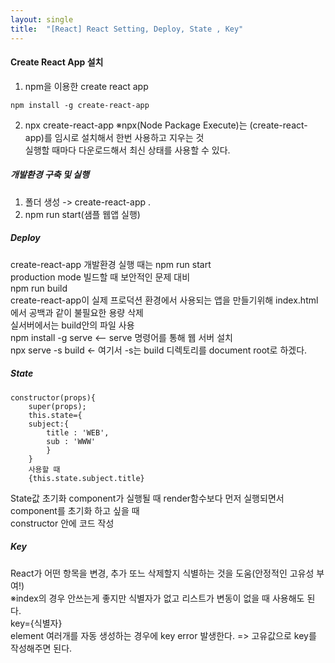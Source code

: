 ```yaml
---
layout: single
title:  "[React] React Setting, Deploy, State , Key" 
---
```


   
#### Create React App 설치    
1. npm을 이용한 create react app   
```
npm install -g create-react-app   
```
2. npx create-react-app
※npx(Node Package Execute)는 (create-react-app)를 임시로 설치해서 한번 사용하고 지우는 것   
실행할 때마다 다운로드해서 최신 상태를 사용할 수 있다.      
   
##### 개발환경 구축 및 실행      
1. 폴더 생성 -> create-react-app .
2. npm run start(샘플 웹앱 실행)
   
##### Deploy   
create-react-app 개발환경 실행 때는 npm run start   
production mode 빌드할 때 보안적인 문제 대비   
npm run build   
create-react-app이 실제 프로덕션 환경에서 사용되는 앱을 만들기위해 index.html에서 공백과 같이 불필요한 용량 삭제   
실서버에서는 build안의 파일 사용   
npm install -g serve <-- serve 명령어를 통해 웹 서버 설치   
npx serve -s build <- 여기서 -s는 build 디렉토리를 document root로 하겠다.   
   
##### State   
```
constructor(props){
    super(props);
    this.state={
    subject:{
        title : 'WEB',
        sub : 'WWW'
        }
    }
    사용할 때
    {this.state.subject.title}
```
State값 초기화
component가 실행될 때 render함수보다 먼저 실행되면서 component를 초기화 하고 싶을 때   
constructor 안에 코드 작성   
   
##### Key     
React가 어떤 항목을 변경, 추가 또느 삭제할지 식별하는 것을 도움(안정적인 고유성 부여!)   
※index의 경우 안쓰는게 좋지만 식별자가 없고 리스트가 변동이 없을 때 사용해도 된다.   
key={식별자}   
element 여러개를 자동 생성하는 경우에 key error 발생한다.
=> 고유값으로 key를 작성해주면 된다.